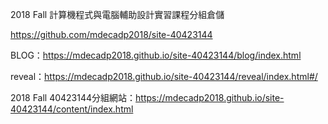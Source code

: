 2018 Fall 計算機程式與電腦輔助設計實習課程分組倉儲

https://github.com/mdecadp2018/site-40423144

BLOG：https://mdecadp2018.github.io/site-40423144/blog/index.html

reveal：https://mdecadp2018.github.io/site-40423144/reveal/index.html#/

2018 Fall 40423144分組網站：https://mdecadp2018.github.io/site-40423144/content/index.html
